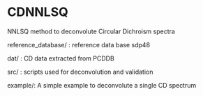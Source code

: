 # CDNNLSQ
NNLSQ method to deconvolute Circular Dichroism spectra

reference_database/ : reference data base sdp48

dat/ : CD data extracted from PCDDB

src/ : scripts used for deconvolution and validation

example/: A simple example to deconvolute a single CD spectrum


